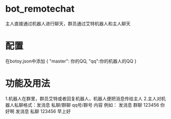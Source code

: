 # bot_remotechat
主人直接通过机器人进行聊天，群员通过艾特机器人和主人聊天
# 配置
在botoy.json中添加
{
	"master": 你的QQ,
	"qq":你的机器人的QQ
  }
  
# 功能及用法
1.机器人在群里，群员艾特或者回复机器人，机器人便把消息传给主人
2.主人对机器人私聊格式：发消息 私聊/群聊 qq号/群号 内容
例如：
发消息 群聊 123456 你好啊
发消息 私聊 123456 早上好
